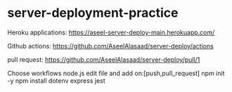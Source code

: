 
# server-deployment-practice
Heroku applications: https://aseel-server-deploy-main.herokuapp.com/

Github actions: https://github.com/AseelAlasaad/server-deploy/actions

pull request: https://github.com/AseelAlasaad/server-deploy/pull/1

Choose workflows node.js
edit file and add on:[push,pull_request]
npm init -y
npm install dotenv express jest